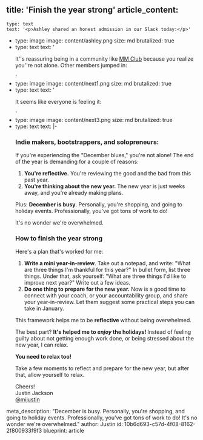 title: 'Finish the year strong'
article_content:
  -
    type: text
    text: '<p>Ashley shared an honest admission in our Slack today:</p>'
  -
    type: image
    image: content/ashley.png
    size: md
    brutalized: true
  -
    type: text
    text: '<p>It''s reassuring being in a community like&nbsp;<a href="https://megamaker.co/club" target="_blank" rel="noopener">MM Club</a>&nbsp;because you realize you''re not alone. Other members jumped in:</p>'
  -
    type: image
    image: content/next1.png
    size: md
    brutalized: true
  -
    type: text
    text: '<p>It seems like everyone is feeling it:</p>'
  -
    type: image
    image: content/next3.png
    size: md
    brutalized: true
  -
    type: text
    text: |-
      <h3>Indie makers, bootstrappers, and solopreneurs:</h3><p>If you're experiencing the "December blues," you're not alone! The end of the year is demanding for a couple of reasons:</p><ol><li><strong>You're reflective.</strong>&nbsp;You're reviewing the good and the bad from this past year.</li><li><strong>You're thinking about the new year.&nbsp;</strong>The new year is just weeks away, and you're already making plans.</li></ol><p>Plus:&nbsp;<strong>December is busy</strong>. Personally, you're shopping, and going to holiday events. Professionally, you've got tons of work to do!</p><p>It's no wonder we're overwhelmed.</p><h3>How to finish the year strong</h3><p>Here's a plan that's worked for me:</p><ol><li><strong>Write a mini year-in-review</strong>. Take out a notepad, and write: "What are three things I'm thankful for this year?" In bullet form, list three things. Under that, ask yourself: "What are three things I'd like to improve next year?" Write out a few ideas.</li><li><strong>Do one thing to prepare for the new year.</strong>&nbsp;Now is a good time to connect with your coach, or your accountability group, and share your year-in-review. Let them suggest some practical steps you can take in January.</li></ol><p>This framework helps me to be&nbsp;<strong>reflective&nbsp;</strong>without being overwhelmed.&nbsp;</p><p>The best part?&nbsp;<strong>It's helped me to&nbsp;<em>enjoy&nbsp;</em>the holidays!&nbsp;</strong>Instead of feeling guilty about not getting enough work done, or being stressed about the new year, I can relax.</p><p><strong>You need to relax too!</strong></p><p>Take a few moments to reflect and prepare for the new year, but after that, allow yourself to relax.</p><p>Cheers!<br>
      Justin Jackson<br><a href="https://twitter.com/mijustin" target="_blank" rel="noopener">@mijustin</a></p>
meta_description: "December is busy. Personally, you're shopping, and going to holiday events. Professionally, you've got tons of work to do! It's no wonder we're overwhelmed."
author: Justin
id: 10b6d693-c57d-4f08-8162-2f800933f9f3
blueprint: article
